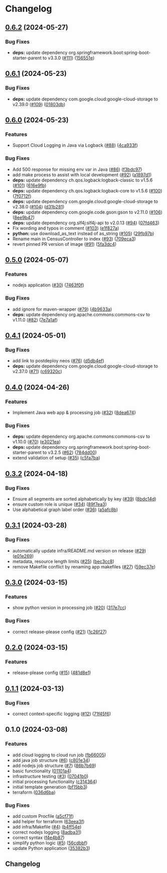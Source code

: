 # Changelog

## [0.6.2](https://github.com/GoogleCloudPlatform/terraform-cloud-client-api/compare/v0.6.1...v0.6.2) (2024-05-27)


### Bug Fixes

* **deps:** update dependency org.springframework.boot:spring-boot-starter-parent to v3.3.0 ([#111](https://github.com/GoogleCloudPlatform/terraform-cloud-client-api/issues/111)) ([156551e](https://github.com/GoogleCloudPlatform/terraform-cloud-client-api/commit/156551e52aca7d5fd5f283394651da00bc422c13))

## [0.6.1](https://github.com/GoogleCloudPlatform/terraform-cloud-client-api/compare/v0.6.0...v0.6.1) (2024-05-23)


### Bug Fixes

* **deps:** update dependency com.google.cloud:google-cloud-storage to v2.39.0 ([#109](https://github.com/GoogleCloudPlatform/terraform-cloud-client-api/issues/109)) ([01803db](https://github.com/GoogleCloudPlatform/terraform-cloud-client-api/commit/01803dbaf92d980d6d868f3a167cffd666e813bd))

## [0.6.0](https://github.com/GoogleCloudPlatform/terraform-cloud-client-api/compare/v0.5.0...v0.6.0) (2024-05-23)


### Features

* Support Cloud Logging in Java via Logback ([#88](https://github.com/GoogleCloudPlatform/terraform-cloud-client-api/issues/88)) ([4ca933f](https://github.com/GoogleCloudPlatform/terraform-cloud-client-api/commit/4ca933f95c4ba8dcab942ab21f74e73ce18c4052))


### Bug Fixes

* Add 500 response for missing env var in Java ([#86](https://github.com/GoogleCloudPlatform/terraform-cloud-client-api/issues/86)) ([f3bdc97](https://github.com/GoogleCloudPlatform/terraform-cloud-client-api/commit/f3bdc97349f80b5b49bbfac5cf2500e6a41782ac))
* add make process to assist with local development ([#92](https://github.com/GoogleCloudPlatform/terraform-cloud-client-api/issues/92)) ([a1897d1](https://github.com/GoogleCloudPlatform/terraform-cloud-client-api/commit/a1897d1005ae78da22503a81c3ffe43eeeb3125a))
* **deps:** update dependency ch.qos.logback:logback-classic to v1.5.6 ([#101](https://github.com/GoogleCloudPlatform/terraform-cloud-client-api/issues/101)) ([616e9fb](https://github.com/GoogleCloudPlatform/terraform-cloud-client-api/commit/616e9fb4fdd08eabdf2d3a074ae7573d67a08164))
* **deps:** update dependency ch.qos.logback:logback-core to v1.5.6 ([#100](https://github.com/GoogleCloudPlatform/terraform-cloud-client-api/issues/100)) ([7f0712f](https://github.com/GoogleCloudPlatform/terraform-cloud-client-api/commit/7f0712f24a0ae19f0bf6231135e069f06330ba3c))
* **deps:** update dependency com.google.cloud:google-cloud-storage to v2.38.0 ([#104](https://github.com/GoogleCloudPlatform/terraform-cloud-client-api/issues/104)) ([d31b281](https://github.com/GoogleCloudPlatform/terraform-cloud-client-api/commit/d31b281839600c0dba5def631ec40eb29faa7f04))
* **deps:** update dependency com.google.code.gson:gson to v2.11.0 ([#106](https://github.com/GoogleCloudPlatform/terraform-cloud-client-api/issues/106)) ([8ee9b47](https://github.com/GoogleCloudPlatform/terraform-cloud-client-api/commit/8ee9b47213a22763ae87df1503dfe8ab48663f44))
* **deps:** update dependency org.slf4j:slf4j-api to v2.0.13 ([#94](https://github.com/GoogleCloudPlatform/terraform-cloud-client-api/issues/94)) ([07fd463](https://github.com/GoogleCloudPlatform/terraform-cloud-client-api/commit/07fd463d379f49c935695daad34e98ed65e675f8))
* Fix wording and typos in comment ([#103](https://github.com/GoogleCloudPlatform/terraform-cloud-client-api/issues/103)) ([e1f827a](https://github.com/GoogleCloudPlatform/terraform-cloud-client-api/commit/e1f827ac4d2ce154088f2e4ceaad540410b9b556))
* **python:** use download_as_text instead of as_string ([#105](https://github.com/GoogleCloudPlatform/terraform-cloud-client-api/issues/105)) ([29fb97b](https://github.com/GoogleCloudPlatform/terraform-cloud-client-api/commit/29fb97b2173780bce08830499081180285ece150))
* Rename main in CensusController to index ([#93](https://github.com/GoogleCloudPlatform/terraform-cloud-client-api/issues/93)) ([709eca3](https://github.com/GoogleCloudPlatform/terraform-cloud-client-api/commit/709eca371589790a1a6eaa0c2c92f9f96323ee0e))
* revert pinned PR version of image ([#91](https://github.com/GoogleCloudPlatform/terraform-cloud-client-api/issues/91)) ([5fa3dc4](https://github.com/GoogleCloudPlatform/terraform-cloud-client-api/commit/5fa3dc46c0892c4e25d6c3c5ea5094ff1848399e))

## [0.5.0](https://github.com/GoogleCloudPlatform/terraform-cloud-client-api/compare/v0.4.1...v0.5.0) (2024-05-07)


### Features

* nodejs application ([#30](https://github.com/GoogleCloudPlatform/terraform-cloud-client-api/issues/30)) ([7463f0f](https://github.com/GoogleCloudPlatform/terraform-cloud-client-api/commit/7463f0f01607bc79489e82be1fcfe61ace703836))


### Bug Fixes

* add ignore for maven-wrapper ([#79](https://github.com/GoogleCloudPlatform/terraform-cloud-client-api/issues/79)) ([4b9633a](https://github.com/GoogleCloudPlatform/terraform-cloud-client-api/commit/4b9633af285cb40b0805db54671082c94c3e9fb1))
* **deps:** update dependency org.apache.commons:commons-csv to v1.11.0 ([#82](https://github.com/GoogleCloudPlatform/terraform-cloud-client-api/issues/82)) ([7e7a1af](https://github.com/GoogleCloudPlatform/terraform-cloud-client-api/commit/7e7a1af98100aee4949738ae9a5ad1cfdcea1461))

## [0.4.1](https://github.com/GoogleCloudPlatform/terraform-cloud-client-api/compare/v0.4.0...v0.4.1) (2024-05-01)


### Bug Fixes

* add link to postdeploy neos ([#76](https://github.com/GoogleCloudPlatform/terraform-cloud-client-api/issues/76)) ([d5db4ef](https://github.com/GoogleCloudPlatform/terraform-cloud-client-api/commit/d5db4ef18d1e834986c1c59a478eb41d487bcf36))
* **deps:** update dependency com.google.cloud:google-cloud-storage to v2.37.0 ([#71](https://github.com/GoogleCloudPlatform/terraform-cloud-client-api/issues/71)) ([c69320c](https://github.com/GoogleCloudPlatform/terraform-cloud-client-api/commit/c69320cfd738ff9f52b82acd9ec6262d66031251))

## [0.4.0](https://github.com/GoogleCloudPlatform/terraform-cloud-client-api/compare/v0.3.2...v0.4.0) (2024-04-26)


### Features

* Implement Java web app & processing job ([#32](https://github.com/GoogleCloudPlatform/terraform-cloud-client-api/issues/32)) ([8dea674](https://github.com/GoogleCloudPlatform/terraform-cloud-client-api/commit/8dea674f93472794dbdb39bc8cc53dbe460c7b3a))


### Bug Fixes

* **deps:** update dependency org.apache.commons:commons-csv to v1.10.0 ([#70](https://github.com/GoogleCloudPlatform/terraform-cloud-client-api/issues/70)) ([e3021ea](https://github.com/GoogleCloudPlatform/terraform-cloud-client-api/commit/e3021ea5e4bdcbf607500e38ee3946a111fd6cc4))
* **deps:** update dependency org.springframework.boot:spring-boot-starter-parent to v3.2.5 ([#62](https://github.com/GoogleCloudPlatform/terraform-cloud-client-api/issues/62)) ([784dd00](https://github.com/GoogleCloudPlatform/terraform-cloud-client-api/commit/784dd00027dca50911be0d48032dfef3e0642cd9))
* extend validation of setup ([#35](https://github.com/GoogleCloudPlatform/terraform-cloud-client-api/issues/35)) ([c5fa7ba](https://github.com/GoogleCloudPlatform/terraform-cloud-client-api/commit/c5fa7ba95738018be4fb943ddc93185202b945f6))

## [0.3.2](https://github.com/GoogleCloudPlatform/terraform-cloud-client-api/compare/v0.3.1...v0.3.2) (2024-04-18)


### Bug Fixes

* Ensure all segments are sorted alphabetically by key ([#39](https://github.com/GoogleCloudPlatform/terraform-cloud-client-api/issues/39)) ([8bdc14d](https://github.com/GoogleCloudPlatform/terraform-cloud-client-api/commit/8bdc14daa59c0bec8119d7036760819096aa4484))
* ensure custom role is unique ([#34](https://github.com/GoogleCloudPlatform/terraform-cloud-client-api/issues/34)) ([89f7ea3](https://github.com/GoogleCloudPlatform/terraform-cloud-client-api/commit/89f7ea37d8421ba4d32f597a5e77230f5851d095))
* Use alphabetical graph label order ([#36](https://github.com/GoogleCloudPlatform/terraform-cloud-client-api/issues/36)) ([a5afc8b](https://github.com/GoogleCloudPlatform/terraform-cloud-client-api/commit/a5afc8bb60d63fc12c7402e53763d935fd168829))

## [0.3.1](https://github.com/GoogleCloudPlatform/terraform-cloud-client-api/compare/v0.3.0...v0.3.1) (2024-03-28)


### Bug Fixes

* automatically update infra/README.md version on release ([#29](https://github.com/GoogleCloudPlatform/terraform-cloud-client-api/issues/29)) ([e01e269](https://github.com/GoogleCloudPlatform/terraform-cloud-client-api/commit/e01e269cc01696d63c50eb884f6e2506b60809ad))
* metadata, resource length limits ([#25](https://github.com/GoogleCloudPlatform/terraform-cloud-client-api/issues/25)) ([bec3cc8](https://github.com/GoogleCloudPlatform/terraform-cloud-client-api/commit/bec3cc8760aa611ade4f856585d43ac58a9a8a84))
* remove Makefile conflict by renaming app makefiles ([#27](https://github.com/GoogleCloudPlatform/terraform-cloud-client-api/issues/27)) ([59ec37e](https://github.com/GoogleCloudPlatform/terraform-cloud-client-api/commit/59ec37e7b541987e7bf65cff795ba3a67b762c2d))

## [0.3.0](https://github.com/GoogleCloudPlatform/terraform-cloud-client-api/compare/v0.2.0...v0.3.0) (2024-03-15)


### Features

* show python version in processing job ([#20](https://github.com/GoogleCloudPlatform/terraform-cloud-client-api/issues/20)) ([317e7cc](https://github.com/GoogleCloudPlatform/terraform-cloud-client-api/commit/317e7cca48b58d2bab9d557b34f27416be4d5bde))


### Bug Fixes

* correct release-please config ([#21](https://github.com/GoogleCloudPlatform/terraform-cloud-client-api/issues/21)) ([1c26f27](https://github.com/GoogleCloudPlatform/terraform-cloud-client-api/commit/1c26f275b0981692fe793a939bdd3bac9a1fc5a3))

## [0.2.0](https://github.com/GoogleCloudPlatform/terraform-cloud-client-api/compare/v0.1.1...v0.2.0) (2024-03-15)


### Features

* release-please config ([#15](https://github.com/GoogleCloudPlatform/terraform-cloud-client-api/issues/15)) ([481d8e1](https://github.com/GoogleCloudPlatform/terraform-cloud-client-api/commit/481d8e19cb4f9cce24ed5047a3698cabd671927d))

## [0.1.1](https://github.com/GoogleCloudPlatform/terraform-cloud-client-api/compare/v0.1.0...v0.1.1) (2024-03-13)


### Bug Fixes

* correct context-specific logging ([#12](https://github.com/GoogleCloudPlatform/terraform-cloud-client-api/issues/12)) ([71f45f6](https://github.com/GoogleCloudPlatform/terraform-cloud-client-api/commit/71f45f61791393de378826550745f1671b408458))

## 0.1.0 (2024-03-08)


### Features

* add cloud logging to cloud run job ([fb66005](https://github.com/GoogleCloudPlatform/terraform-cloud-client-api/commit/fb66005d6edbd34324aa2346ca4e136e826237aa))
* add java job structure ([#6](https://github.com/GoogleCloudPlatform/terraform-cloud-client-api/issues/6)) ([c801e34](https://github.com/GoogleCloudPlatform/terraform-cloud-client-api/commit/c801e34364adcee41098cfbd2dcfad3f9b5f938a))
* add nodejs job structure ([#7](https://github.com/GoogleCloudPlatform/terraform-cloud-client-api/issues/7)) ([86b7b69](https://github.com/GoogleCloudPlatform/terraform-cloud-client-api/commit/86b7b69171c9c78ff10439cf1b46f8318ec6076c))
* basic functionality ([01101a4](https://github.com/GoogleCloudPlatform/terraform-cloud-client-api/commit/01101a4e9bd129683d376464f296122ea2f24ad0))
* infrastructure testing ([#3](https://github.com/GoogleCloudPlatform/terraform-cloud-client-api/issues/3)) ([07041b0](https://github.com/GoogleCloudPlatform/terraform-cloud-client-api/commit/07041b07fb958492341d1199e0801dcd1f2c013b))
* initial processing functionality ([c314364](https://github.com/GoogleCloudPlatform/terraform-cloud-client-api/commit/c314364258e0bf517766b188ec571c5f636ea7f3))
* initial template generation ([bf15bb3](https://github.com/GoogleCloudPlatform/terraform-cloud-client-api/commit/bf15bb34101c46c4c25372bc9b4acc85e3f9f8b3))
* terraform ([036d6ba](https://github.com/GoogleCloudPlatform/terraform-cloud-client-api/commit/036d6bab25eae96dff8476c5aa3698181fcac3ed))


### Bug Fixes

* add custom Procfile ([a5cf71f](https://github.com/GoogleCloudPlatform/terraform-cloud-client-api/commit/a5cf71f456c82ae4d171561969f02113f7b740a3))
* add helper for terraform ([63eea3f](https://github.com/GoogleCloudPlatform/terraform-cloud-client-api/commit/63eea3fd36247275e23b4a324c41d960250a87c9))
* add infra/Makefile ([#4](https://github.com/GoogleCloudPlatform/terraform-cloud-client-api/issues/4)) ([b4ff54e](https://github.com/GoogleCloudPlatform/terraform-cloud-client-api/commit/b4ff54ed71535066984f92edbbd5c40bee66e270))
* correct nodejs logging ([8adba31](https://github.com/GoogleCloudPlatform/terraform-cloud-client-api/commit/8adba3151ddab75513618f2f8efd03a551cb75f3))
* correct syntax ([f4e4b87](https://github.com/GoogleCloudPlatform/terraform-cloud-client-api/commit/f4e4b8739723631be1c02028f59dd0fc2d361b45))
* simplify python logic ([#5](https://github.com/GoogleCloudPlatform/terraform-cloud-client-api/issues/5)) ([56cdbbf](https://github.com/GoogleCloudPlatform/terraform-cloud-client-api/commit/56cdbbfe8f28519c3baf705ee900e0eca4740c2e))
* update Python application ([35382b3](https://github.com/GoogleCloudPlatform/terraform-cloud-client-api/commit/35382b3a33e89d7e6e3c32974a7724e0aa40aa39))

## Changelog
